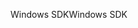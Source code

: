 <span data-ttu-id="788d4-101">Windows SDK</span><span class="sxs-lookup"><span data-stu-id="788d4-101">Windows SDK</span></span>